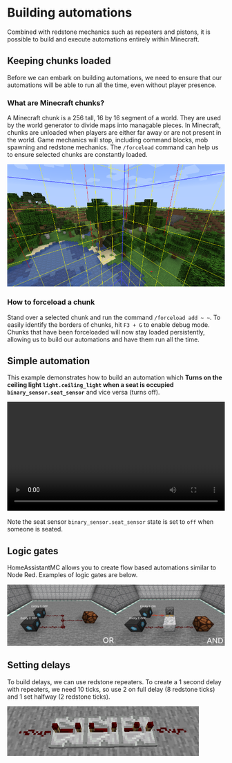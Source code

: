 # Building automations

Combined with redstone mechanics such as repeaters and pistons, it is possible to build and execute automations entirely within Minecraft.

## Keeping chunks loaded

Before we can embark on building automations, we need to ensure that our automations will be able to run all the time, even without player presence. 

### What are Minecraft chunks?

A Minecraft chunk is a 256 tall, 16 by 16 segment of a world. They are used by the world generator to divide maps into managable pieces. In Minecraft, chunks are unloaded when players are either far away or are not present in the world. Game mechanics will stop, including command blocks, mob spawning and redstone mechanics. The `/forceload` command can help us to ensure selected chunks are constantly loaded.

![Image of Minecraft chunks](./assets/images/automation_chunks.png)

### How to forceload a chunk

Stand over a selected chunk and run the command `/forceload add ~ ~`. To easily identify the borders of chunks, hit `F3 + G` to enable debug mode. Chunks that have been forceloaded will now stay loaded persistently, allowing us to build our automations and have them run all the time.

## Simple automation

This example demonstrates how to build an automation which **Turns on the ceiling light `light.ceiling_light` when a seat is occupied `binary_sensor.seat_sensor`** and vice versa (turns off).

<video width="100%" controls>
  <source src="./assets/videos/automation_example01.mp4" type="video/mp4">
  Your browser does not support the video tag.
</video> 

Note the seat sensor `binary_sensor.seat_sensor` state is set to `off` when someone is seated.

## Logic gates

HomeAssistantMC allows you to create flow based automations similar to Node Red. Examples of logic gates are below.

![Image of redstone logic gates](./assets/images/automation_logic_gates.png)

## Setting delays

To build delays, we can use redstone repeaters. To create a 1 second delay with repeaters, we need 10 ticks, so use 2 on full delay (8 redstone ticks) and 1 set halfway (2 redstone ticks).

![Image of redstone repeaters as delays](./assets/images/automation_delays.png)
